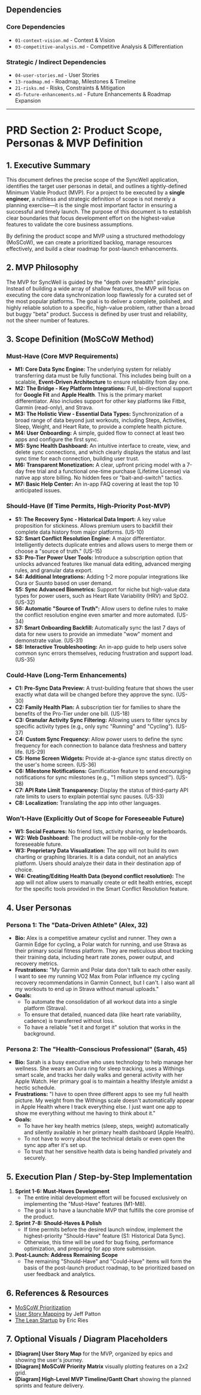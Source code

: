 ## Dependencies

### Core Dependencies
- `01-context-vision.md` - Context & Vision
- `03-competitive-analysis.md` - Competitive Analysis & Differentiation

### Strategic / Indirect Dependencies
- `04-user-stories.md` - User Stories
- `13-roadmap.md` - Roadmap, Milestones & Timeline
- `21-risks.md` - Risks, Constraints & Mitigation
- `45-future-enhancements.md` - Future Enhancements & Roadmap Expansion

---

# PRD Section 2: Product Scope, Personas & MVP Definition

## 1. Executive Summary

This document defines the precise scope of the SyncWell application, identifies the target user personas in detail, and outlines a tightly-defined Minimum Viable Product (MVP). For a project to be executed by a **single engineer**, a ruthless and strategic definition of scope is not merely a planning exercise—it is the single most important factor in ensuring a successful and timely launch. The purpose of this document is to establish clear boundaries that focus development effort on the highest-value features to validate the core business assumptions.

By defining the product scope and MVP using a structured methodology (MoSCoW), we can create a prioritized backlog, manage resources effectively, and build a clear roadmap for post-launch enhancements.

## 2. MVP Philosophy

The MVP for SyncWell is guided by the "depth over breadth" principle. Instead of building a wide array of shallow features, the MVP will focus on executing the core data synchronization loop flawlessly for a curated set of the most popular platforms. The goal is to deliver a complete, polished, and highly reliable solution to a specific, high-value problem, rather than a broad but buggy "beta" product. Success is defined by user trust and reliability, not the sheer number of features.

## 3. Scope Definition (MoSCoW Method)

### Must-Have (Core MVP Requirements)

*   **M1: Core Data Sync Engine:** The underlying system for reliably transferring data must be fully functional. This includes being built on a scalable, **Event-Driven Architecture** to ensure reliability from day one.
*   **M2: The Bridge - Key Platform Integrations:** Full, bi-directional support for **Google Fit** and **Apple Health**. This is the primary market differentiator. Also includes support for other key platforms like Fitbit, Garmin (read-only), and Strava.
*   **M3: The Holistic View - Essential Data Types:** Synchronization of a broad range of data beyond just workouts, including Steps, Activities, Sleep, Weight, and Heart Rate, to provide a complete health picture.
*   **M4: User Onboarding:** A simple, guided flow to connect at least two apps and configure the first sync.
*   **M5: Sync Health Dashboard:** An intuitive interface to create, view, and delete sync connections, and which clearly displays the status and last sync time for each connection, building user trust.
*   **M6: Transparent Monetization:** A clear, upfront pricing model with a 7-day free trial and a functional one-time purchase (Lifetime License) via native app store billing. No hidden fees or "bait-and-switch" tactics.
*   **M7: Basic Help Center:** An in-app FAQ covering at least the top 10 anticipated issues.

### Should-Have (If Time Permits, High-Priority Post-MVP)

*   **S1: The Recovery Sync - Historical Data Import:** A key value proposition for stickiness. Allows premium users to backfill their complete data history from major platforms. (US-10)
*   **S2: Smart Conflict Resolution Engine:** A major differentiator. Intelligently detects duplicate entries and allows users to merge them or choose a "source of truth." (US-15)
*   **S3: Pro-Tier Power User Tools:** Introduce a subscription option that unlocks advanced features like manual data editing, advanced merging rules, and granular data export.
*   **S4: Additional Integrations:** Adding 1-2 more popular integrations like Oura or Suunto based on user demand.
*   **S5: Sync Advanced Biometrics:** Support for niche but high-value data types for power users, such as Heart Rate Variability (HRV) and SpO2. (US-32)
*   **S6: Automatic "Source of Truth":** Allow users to define rules to make the conflict resolution engine even smarter and more automated. (US-34)
*   **S7: Smart Onboarding Backfill:** Automatically sync the last 7 days of data for new users to provide an immediate "wow" moment and demonstrate value. (US-31)
*   **S8: Interactive Troubleshooting:** An in-app guide to help users solve common sync errors themselves, reducing frustration and support load. (US-35)

### Could-Have (Long-Term Enhancements)

*   **C1: Pre-Sync Data Preview:** A trust-building feature that shows the user exactly what data will be changed before they approve the sync. (US-30)
*   **C2: Family Health Plan:** A subscription tier for families to share the benefits of the Pro-Tier under one bill. (US-18)
*   **C3: Granular Activity Sync Filtering:** Allowing users to filter syncs by specific activity types (e.g., only sync "Running" and "Cycling"). (US-37)
*   **C4: Custom Sync Frequency:** Allow power users to define the sync frequency for each connection to balance data freshness and battery life. (US-29)
*   **C5: Home Screen Widgets:** Provide at-a-glance sync status directly on the user's home screen. (US-36)
*   **C6: Milestone Notifications:** Gamification feature to send encouraging notifications for sync milestones (e.g., "1 million steps synced!"). (US-38)
*   **C7: API Rate Limit Transparency:** Display the status of third-party API rate limits to users to explain potential sync pauses. (US-33)
*   **C8: Localization:** Translating the app into other languages.

### Won't-Have (Explicitly Out of Scope for Foreseeable Future)

*   **W1: Social Features:** No friend lists, activity sharing, or leaderboards.
*   **W2: Web Dashboard:** The product will be mobile-only for the foreseeable future.
*   **W3: Proprietary Data Visualization:** The app will not build its own charting or graphing libraries. It is a data conduit, not an analytics platform. Users should analyze their data in their destination app of choice.
*   **W4: Creating/Editing Health Data (beyond conflict resolution):** The app will not allow users to manually create or edit health entries, except for the specific tools provided in the Smart Conflict Resolution feature.

## 4. User Personas

### Persona 1: The "Data-Driven Athlete" (Alex, 32)

*   **Bio:** Alex is a competitive amateur cyclist and runner. They own a Garmin Edge for cycling, a Polar watch for running, and use Strava as their primary social fitness platform. They are meticulous about tracking their training data, including heart rate zones, power output, and recovery metrics.
*   **Frustrations:** "My Garmin and Polar data don't talk to each other easily. I want to see my running VO2 Max from Polar influence my cycling recovery recommendations in Garmin Connect, but I can't. I also want all my workouts to end up in Strava without manual uploads."
*   **Goals:**
    *   To automate the consolidation of all workout data into a single platform (Strava).
    *   To ensure that detailed, nuanced data (like heart rate variability, cadence) is transferred without loss.
    *   To have a reliable "set it and forget it" solution that works in the background.

### Persona 2: The "Health-Conscious Professional" (Sarah, 45)

*   **Bio:** Sarah is a busy executive who uses technology to help manage her wellness. She wears an Oura ring for sleep tracking, uses a Withings smart scale, and tracks her daily walks and general activity with her Apple Watch. Her primary goal is to maintain a healthy lifestyle amidst a hectic schedule.
*   **Frustrations:** "I have to open three different apps to see my full health picture. My weight from the Withings scale doesn't automatically appear in Apple Health where I track everything else. I just want one app to show me everything without me having to think about it."
*   **Goals:**
    *   To have her key health metrics (sleep, steps, weight) automatically and silently available in her primary health dashboard (Apple Health).
    *   To not have to worry about the technical details or even open the sync app after it's set up.
    *   To trust that her sensitive health data is being handled privately and securely.

## 5. Execution Plan / Step-by-Step Implementation

1.  **Sprint 1-6: Must-Haves Development**
    *   The entire initial development effort will be focused exclusively on implementing the "Must-Have" features (M1-M8).
    *   The goal is to have a launchable MVP that fulfills the core promise of the product.
2.  **Sprint 7-8: Should-Haves & Polish**
    *   If time permits before the desired launch window, implement the highest-priority "Should-Have" feature (S1: Historical Data Sync).
    *   Otherwise, this time will be used for bug fixing, performance optimization, and preparing for app store submission.
3.  **Post-Launch: Address Remaining Scope**
    *   The remaining "Should-Have" and "Could-Have" items will form the basis of the post-launch product roadmap, to be prioritized based on user feedback and analytics.

## 6. References & Resources

*   [MoSCoW Prioritization](https://www.productplan.com/glossary/moscow-prioritization/)
*   [User Story Mapping](https://www.jpattonassociates.com/user-story-mapping/) by Jeff Patton
*   [The Lean Startup](https://theleanstartup.com/) by Eric Ries

## 7. Optional Visuals / Diagram Placeholders

*   **[Diagram] User Story Map** for the MVP, organized by epics and showing the user's journey.
*   **[Diagram] MoSCoW Priority Matrix** visually plotting features on a 2x2 grid.
*   **[Diagram] High-Level MVP Timeline/Gantt Chart** showing the planned sprints and feature delivery.
